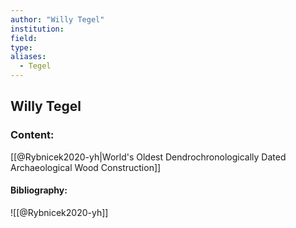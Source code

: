 ```yaml
---
author: "Willy Tegel"
institution:
field:
type:
aliases:
  - Tegel
---
```


## Willy Tegel

### Content:
[[@Rybnicek2020-yh|World's Oldest Dendrochronologically Dated Archaeological Wood Construction]]

#### Bibliography:

![[@Rybnicek2020-yh]]